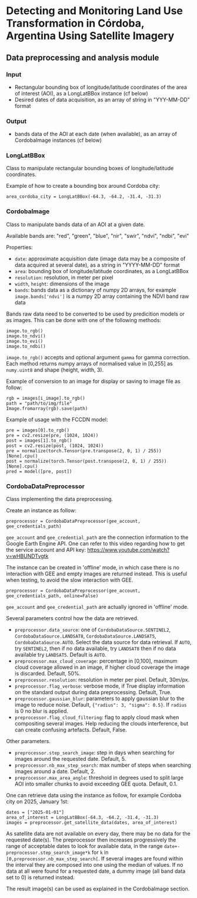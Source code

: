 # Detecting and Monitoring Land Use Transformation in Córdoba, Argentina Using Satellite Imagery

## Data preprocessing and analysis module

### Input

* Rectangular bounding box of longitude/latitude coordinates of the area of interest (AOI), as a LongLatBBox instance (cf below)
* Desired dates of data acquisition, as an array of string in "YYY-MM-DD" format

### Output

*  bands data of the AOI at each date (when available), as an array of CordobaImage instances (cf below)

### LongLatBBox

Class to manipulate rectangular bounding boxes of longitude/latitude coordinates.

Example of how to create a bounding box around Cordoba city:
```
area_cordoba_city = LongLatBBox(-64.3, -64.2, -31.4, -31.3)
```

### CordobaImage

Class to manipulate bands data of an AOI at a given date.

Available bands are: "red", "green", "blue", "nir", "swir", "ndvi", "ndbi", "evi"

Properties:
* `date`: approximate acquisition date (image data may be a composite of data acquired at several date), as a string in "YYYY-MM-DD" format
* `area`: bounding box of longitude/latitude coordinates, as a LongLatBBox
* `resolution`: resolution, in meter per pixel
* `width`, `height`: dimensions of the image
* `bands`: bands data as a dictionary of numpy 2D arrays, for example `image.bands['ndvi']` is a numpy 2D array containing the NDVI band raw data

Bands raw data need to be converted to be used by predicition models or as images. This can be done with one of the following methods:
```
image.to_rgb()
image.to_ndvi()
image.to_evi()
image.to_ndbi()
```
`image.to_rgb()` accepts and optional argument `gamma` for gamma correction. Each method returns numpy arrays of normalised value in [0,255] as `numy.uint8` and shape (height, width, 3).

Example of conversion to an image for display or saving to image file as follow:
```
rgb = images[i_image].to_rgb()
path = "path/to/img/file"
Image.fromarray(rgb).save(path)
```

Example of usage with the FCCDN model:
```
pre = images[0].to_rgb()
pre = cv2.resize(pre, (1024, 1024)) 
post = images[1].to_rgb()
post = cv2.resize(post, (1024, 1024)) 
pre = normalize(torch.Tensor(pre.transpose(2, 0, 1) / 255))[None].cpu()
post = normalize(torch.Tensor(post.transpose(2, 0, 1) / 255))[None].cpu()
pred = model([pre, post])
```

### CordobaDataPreprocessor

Class implementing the data preprocessing.

Create an instance as follow:
```
preprocessor = CordobaDataPreprocessor(gee_account, gee_credentials_path)
```

`gee_account` and `gee_credential_path` are the connection information to the Google Earth Engine API. One can refer to this video regarding how to get the service account and API key: https://www.youtube.com/watch?v=wHBUNDTvgtk

The instance can be created in 'offline' mode, in which case there is no interaction with GEE and empty images are returned instead. This is useful when testing, to avoid the slow interaction with GEE.
```
preprocessor = CordobaDataPreprocessor(gee_account, gee_credentials_path, online=False)
```
`gee_account` and `gee_credential_path` are actually ignored in 'offline' mode.

Several parameters control how the data are retrieved.
* `preprocessor.data_source`: one of `CordobaDataSource.SENTINEL2`, `CordobaDataSource.LANDSAT8`, `CordobaDataSource.LANDSAT5`, `CordobaDataSource.AUTO`. Select the data source for data retrieval. If `AUTO`, try `SENTINEL2`, then if no data available, try `LANDSAT8` then if no data available try `LANDSAT5`. Default is `AUTO`.
* `preprocessor.max_cloud_coverage`: percentage in [0,100], maximum cloud coverage allowed in an image, if higher cloud coverage the image is discarded. Default, 50%.
* `preprocessor.resolution`: resolution in meter per pixel. Default, 30m/px.
* `preprocessor.flag_verbose`: verbose mode, if True display information on the standard output during data preprocessing. Default, True.
* `preprocessor.gaussian_blur`: parameters to apply gaussian blur to the image to reduce noise. Default, `{"radius": 3, "sigma": 0.5}`. If `radius` is 0 no blur is applied.
* `preprocessor.flag_cloud_filtering`: flag to apply cloud mask when compositing several images. Help reducing the clouds interference, but can create confusing artefacts. Default, False.

Other parameters.
* `preprocessor.step_search_image`: step in days when searching for images around the requested date. Default, 5.
* `preprocessor.nb_max_step_search`: max number of steps when searching images around a date. Default, 2.
* `preprocessor.max_area_angle`: threshold in degrees used to split large AOI into smaller chunks to avoid exceeding GEE quota. Default, 0.1.

One can retrieve data using the instance as follow, for example Cordoba city on 2025, January 1st:
```
dates = ["2025-01-01"]
area_of_interest = LongLatBBox(-64.3, -64.2, -31.4, -31.3)
images = preprocessor.get_satellite_data(dates, area_of_interest)
```
As satellite data are not available on every day, there may be no data for the requested date(s). The preprocessor then increases progressively the range of acceptable dates to look for available data, in the range `date+-preprocessor.step_search_image*k` for `k` in `[0,preprocessor.nb_max_step_search[`. If several images are found within the interval they are composed into one using the median of values. If no data at all were found for a requested date, a dummy image (all band data set to 0) is returned instead.

The result image(s) can be used as explained in the CordobaImage section.

